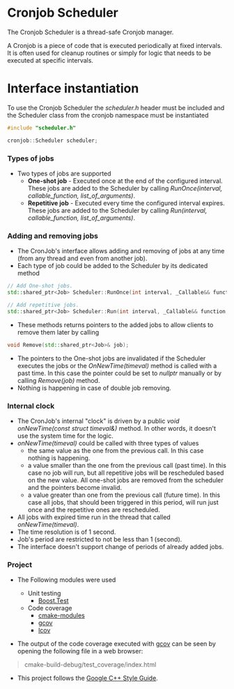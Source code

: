 # Cronjob Scheduler
The Cronjob Scheduler is a thread-safe Cronjob manager.

A Cronjob is a piece of code that is executed periodically at fixed intervals. It is often used for cleanup routines or simply for logic that needs to be executed at specific intervals.

# Interface instantiation
To use the Cronjob Scheduler the *scheduler.h* header must be included and the Scheduler class from the cronjob namespace must be instantiated
```C++
#include "scheduler.h"

cronjob::Scheduler scheduler;
```
### Types of jobs
- Two types of jobs are supported
    - **One-shot job** - Executed once at the end of the configured interval. These jobs are added to the Scheduler by calling *RunOnce(interval, callable_function, list_of_arguments)*.
    - **Repetitive job** - Executed every time the configured interval expires. These jobs are added to the Scheduler by calling *Run(interval, callable_function, list_of_arguments)*.

### Adding and removing jobs
- The CronJob's interface allows adding and removing of jobs at any time (from any thread and even from another job).
- Each type of job could be added to the Scheduler by its dedicated method
```C++
// Add One-shot jobs.
std::shared_ptr<Job> Scheduler::RunOnce(int interval, _Callable&& function, _Args&& ... args);

// Add repetitive jobs.
std::shared_ptr<Job> Scheduler::Run(int interval, _Callable&& function, _Args&& ... args);
```
- These methods returns pointers to the added jobs to allow clients to remove them later by calling
```C++
void Remove(std::shared_ptr<Job>& job);
```
- The pointers to the One-shot jobs are invalidated if the Scheduler executes the jobs or the *OnNewTime(timeval)* method is called with a past time. In this case the pointer could be set to *nullptr* manually or by calling *Remove(job)* method. 
- Nothing is happening in case of double job removing.

### Internal clock
- The CronJob's internal "clock" is driven by a public *void onNewTime(const struct timeval&)* method. In other words, it doesn't use the system time for the logic.
- *onNewTime(timeval)* could be called with three types of values
    - the same value as the one from the previous call. In this case nothing is happening.
    - a value smaller than the one from the previous call (past time). In this case no job will run, but all repetitive jobs will be rescheduled based on the new value. All one-shot jobs are removed from the scheduler and the pointers become invalid.
    - a value greater than one from the previous call (future time). In this case all jobs, that should been triggered in this period, will run just once and the repetitive ones are rescheduled.
- All jobs with expired time run in the thread that called *onNewTime(timeval)*.
- The time resolution is of 1 second.
- Job's period are restricted to not be less than 1 (second).
- The interface doesn't support change of periods of already added jobs.

### Project
- The Following modules were used
    - Unit testing
        - [Boost.Test](https://www.boost.org/doc/libs/1_66_0/libs/test/doc/html/index.html)
    - Code coverage
        - [cmake-modules](https://github.com/bilke/cmake-modules)
        - [gcov](https://gcc.gnu.org/onlinedocs/gcc/Gcov.html)
        - [lcov](http://ltp.sourceforge.net/coverage/lcov.php)

- The output of the code coverage executed with [gcov](https://gcc.gnu.org/onlinedocs/gcc/Gcov.html) can be seen by opening the following file in a web browser:
> cmake-build-debug/test_coverage/index.html

- This project follows the [Google C++ Style Guide](https://google.github.io/styleguide/cppguide.html).
